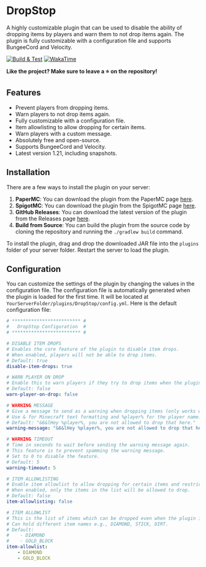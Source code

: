 # DropStop

A highly customizable plugin that can be used to disable the ability of dropping items by players and warn them to not
drop items again. The plugin is fully customizable with a configuration file and supports BungeeCord and Velocity.

[![Build & Test](https://github.com/Altiran/drop-stop/actions/workflows/main.yml/badge.svg)](https://github.com/Altiran/drop-stop/actions/workflows/main.yml)
[![WakaTime](https://wakatime.com/badge/github/Altiran/drop-stop.svg)](https://wakatime.com/badge/github/Altiran/drop-stop)

**Like the project? Make sure to leave a ⭐ on the repository!**

## Features

- Prevent players from dropping items.
- Warn players to not drop items again.
- Fully customizable with a configuration file.
- Item allowlisting to allow dropping for certain items.
- Warn players with a custom message.
- Absolutely free and open-source.
- Supports BungeeCord and Velocity.
- Latest version 1.21, including snapshots.

## Installation

There are a few ways to install the plugin on your server:

1. **PaperMC**: You can download the plugin from the PaperMC
   page [here](https://hangar.papermc.io/Altiran/DropStop).
2. **SpigotMC**: You can download the plugin from the SpigotMC
   page [here](https://www.spigotmc.org/resources/antiitemdrop.116889/).
3. **GitHub Releases**: You can download the latest version of the plugin from the Releases
   page [here](https://github.com/Altiran/drop-stop/releases/latest).
4. **Build from Source**: You can build the plugin from the source code by cloning the repository and running
   the `./gradlew build` command.

To install the plugin, drag and drop the downloaded JAR file into the `plugins` folder of your server folder.
Restart the server to load the plugin.

## Configuration

You can customize the settings of the plugin by changing the values in the configuration file. The configuration file is
automatically generated when the plugin is loaded for the first time. It will be located
at `YourServerFolder/plugins/DropStop/config.yml`. Here is the default configuration file:

```yaml
# ************************* #
#   DropStop Configuration  #
# ************************* #

# DISABLE ITEM DROPS
# Enables the core feature of the plugin to disable item drops.
# When enabled, players will not be able to drop items.
# Default: true
disable-item-drops: true

# WARN PLAYER ON DROP
# Enable this to warn players if they try to drop items when the plugin is enabled.
# Default: false
warn-player-on-drop: false

# WARNING MESSAGE
# Give a message to send as a warning when dropping items (only works when 'warn-player-on-drop' in enabled).
# Use & for Minecraft text formatting and %player% for the player name.
# Default: "&6&lHey %player%, you are not allowed to drop that here."
warning-message: "&6&lHey %player%, you are not allowed to drop that here."

# WARNING TIMEOUT
# Time in seconds to wait before sending the warning message again.
# This feature is to prevent spamming the warning message.
# Set to 0 to disable the feature.
# Default: 5
warning-timeout: 5

# ITEM ALLOWLISTING
# Enable item allowlist to allow dropping for certain items and restrict for the rest.
# When enabled, only the items in the list will be allowed to drop.
# Default: false
item-allowlisting: false

# ITEM ALLOWLIST
# This is the list of items which can be dropped even when the plugin is enabled.
# Can hold different item names e.g., DIAMOND, STICK, DIRT.
# Default:
#    - DIAMOND
#    - GOLD_BLOCK
item-allowlist:
    - DIAMOND
    - GOLD_BLOCK
```

<!-- MADE WITH ❤️ BY ALTIRAN -->

